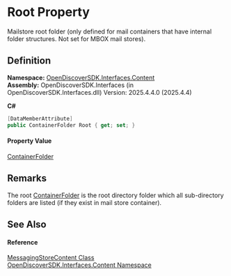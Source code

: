 # Root Property


Mailstore root folder (only defined for mail containers that have internal folder structures. Not set for MBOX mail stores).



## Definition
**Namespace:** <a href="79f11d04-c275-b915-db5b-ab2227989555">OpenDiscoverSDK.Interfaces.Content</a>  
**Assembly:** OpenDiscoverSDK.Interfaces (in OpenDiscoverSDK.Interfaces.dll) Version: 2025.4.4.0 (2025.4.4)

**C#**
``` C#
[DataMemberAttribute]
public ContainerFolder Root { get; set; }
```



#### Property Value
<a href="ad548c58-a9d6-7447-8969-33a7fa5a790a">ContainerFolder</a>

## Remarks
The root <a href="ad548c58-a9d6-7447-8969-33a7fa5a790a">ContainerFolder</a> is the root directory folder which all sub-directory folders are listed (if they exist in mail store container).

## See Also


#### Reference
<a href="031c7a50-3d2b-3875-370a-c8521a3f1792">MessagingStoreContent Class</a>  
<a href="79f11d04-c275-b915-db5b-ab2227989555">OpenDiscoverSDK.Interfaces.Content Namespace</a>  
